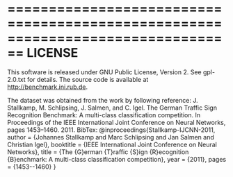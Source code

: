 ================================================================================
LICENSE
================================================================================
This software is released under GNU Public License, Version 2. See gpl-2.0.txt for details.
The source code is available at http://benchmark.ini.rub.de.

The dataset was obtained from the work by following reference:
J. Stallkamp, M. Schlipsing, J. Salmen, and C. Igel. The German Traffic Sign Recognition Benchmark: A multi-class classification competition. In Proceedings of the IEEE International Joint Conference on Neural Networks, pages 1453–1460. 2011.
BibTex:
@inproceedings{Stallkamp-IJCNN-2011,
    author = {Johannes Stallkamp and Marc Schlipsing and Jan Salmen and Christian Igel},
    booktitle = {IEEE International Joint Conference on Neural Networks},
    title = {The {G}erman {T}raffic {S}ign {R}ecognition {B}enchmark: A multi-class classification competition},
    year = {2011},
    pages = {1453--1460}
}